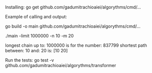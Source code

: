 Installing:
go get github.com/gadumitrachioaiei/algorythms/cmd/...

Example of calling and output:

go build -o main github.com/gadumitrachioaiei/algorythms/cmd/...

./main -limit 1000000 -n 10 -m 20

longest chain up to: 1000000 is for the number: 837799
shortest path between: 10 and: 20 is: [10 20]

Run the tests:
go test -v github.com/gadumitrachioaiei/algorythms/transformer
